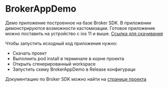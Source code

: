 # BrokerAppDemo
Демо приложение построенное на базе Broker SDK. В приложении демонстрируются возможности кастомизации. Готовое приложение можно поставить на устройство c ios 11 и выше. [Ссылка для скачивания](https://install.appcenter.ms/orgs/bcs-1/apps/oh-my-broker/distribution_groups/public)

Чтобы запустить исходный код приложения нужно: 
* Скачать проект
* Выполнить pod install в терминале в корне проекта 
* Открыть сгенерированный workspace 
* Запустить схему BrokerAppDemo в Release конфигураци

Документацию по Broker SDK можно найти на [странице проекта](https://github.com/BCS-Broker/BrokerApp)
